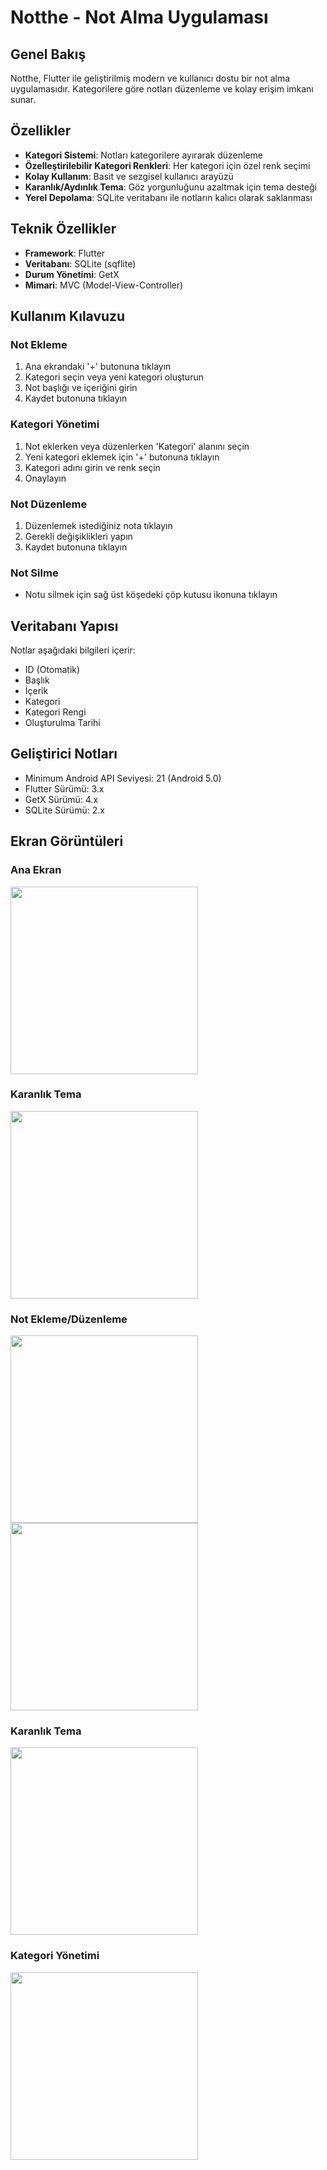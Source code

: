 # Notthe - Not Alma Uygulaması

## Genel Bakış
Notthe, Flutter ile geliştirilmiş modern ve kullanıcı dostu bir not alma uygulamasıdır. Kategorilere göre notları düzenleme ve kolay erişim imkanı sunar.

## Özellikler
- **Kategori Sistemi**: Notları kategorilere ayırarak düzenleme
- **Özelleştirilebilir Kategori Renkleri**: Her kategori için özel renk seçimi
- **Kolay Kullanım**: Basit ve sezgisel kullanıcı arayüzü
- **Karanlık/Aydınlık Tema**: Göz yorgunluğunu azaltmak için tema desteği
- **Yerel Depolama**: SQLite veritabanı ile notların kalıcı olarak saklanması

## Teknik Özellikler
- **Framework**: Flutter
- **Veritabanı**: SQLite (sqflite)
- **Durum Yönetimi**: GetX
- **Mimari**: MVC (Model-View-Controller)

## Kullanım Kılavuzu

### Not Ekleme
1. Ana ekrandaki '+' butonuna tıklayın
2. Kategori seçin veya yeni kategori oluşturun
3. Not başlığı ve içeriğini girin
4. Kaydet butonuna tıklayın

### Kategori Yönetimi
1. Not eklerken veya düzenlerken 'Kategori' alanını seçin
2. Yeni kategori eklemek için '+' butonuna tıklayın
3. Kategori adını girin ve renk seçin
4. Onaylayın

### Not Düzenleme
1. Düzenlemek istediğiniz nota tıklayın
2. Gerekli değişiklikleri yapın
3. Kaydet butonuna tıklayın

### Not Silme
- Notu silmek için sağ üst köşedeki çöp kutusu ikonuna tıklayın

## Veritabanı Yapısı
Notlar aşağıdaki bilgileri içerir:
- ID (Otomatik)
- Başlık
- İçerik
- Kategori
- Kategori Rengi
- Oluşturulma Tarihi

## Geliştirici Notları
- Minimum Android API Seviyesi: 21 (Android 5.0)
- Flutter Sürümü: 3.x
- GetX Sürümü: 4.x
- SQLite Sürümü: 2.x

## Ekran Görüntüleri

### Ana Ekran
<img src="asset/screenshots/md1.jpg" width="300">

### Karanlık Tema
<img src="asset/screenshots/md2.jpg" width="300">

### Not Ekleme/Düzenleme
<img src="asset/screenshots/md5.jpg" width="300">
<img src="asset/screenshots/md3.jpg" width="300">

### Karanlık Tema
<img src="asset/screenshots/md4.jpg" width="300">

### Kategori Yönetimi
<img src="asset/screenshots/md4.jpg" width="300">
